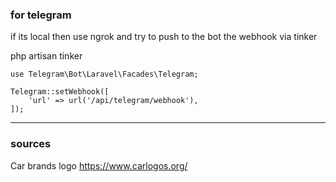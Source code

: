 ### for telegram
if its local then use ngrok and try to push to the bot the webhook via tinker 

php artisan tinker

```
use Telegram\Bot\Laravel\Facades\Telegram;

Telegram::setWebhook([
    'url' => url('/api/telegram/webhook'),
]);
```

---

### sources
Car brands logo https://www.carlogos.org/